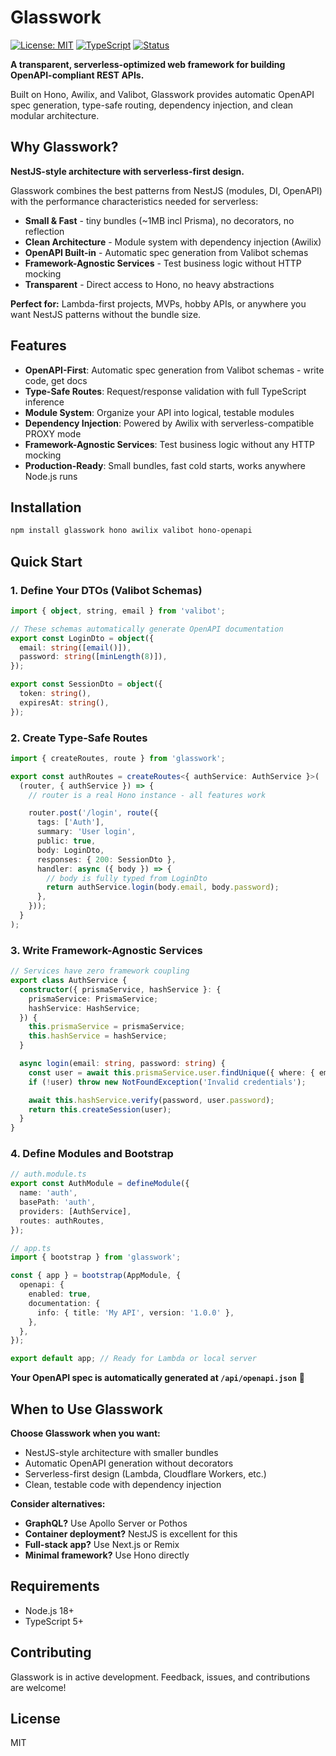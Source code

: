 # Glasswork

[![License: MIT](https://img.shields.io/badge/License-MIT-yellow.svg)](https://opensource.org/licenses/MIT)
[![TypeScript](https://img.shields.io/badge/TypeScript-5.0+-blue.svg)](https://www.typescriptlang.org/)
[![Status](https://img.shields.io/badge/Status-Beta-orange.svg)](https://github.com/yourusername/glasswork)

**A transparent, serverless-optimized web framework for building OpenAPI-compliant REST APIs.**

Built on Hono, Awilix, and Valibot, Glasswork provides automatic OpenAPI spec generation, type-safe routing, dependency injection, and clean modular architecture.

## Why Glasswork?

**NestJS-style architecture with serverless-first design.**

Glasswork combines the best patterns from NestJS (modules, DI, OpenAPI) with the performance characteristics needed for serverless:

- **Small & Fast** - tiny bundles (~1MB incl Prisma), no decorators, no reflection
- **Clean Architecture** - Module system with dependency injection (Awilix)
- **OpenAPI Built-in** - Automatic spec generation from Valibot schemas
- **Framework-Agnostic Services** - Test business logic without HTTP mocking
- **Transparent** - Direct access to Hono, no heavy abstractions

**Perfect for:** Lambda-first projects, MVPs, hobby APIs, or anywhere you want NestJS patterns without the bundle size.

## Features

- **OpenAPI-First**: Automatic spec generation from Valibot schemas - write code, get docs
- **Type-Safe Routes**: Request/response validation with full TypeScript inference
- **Module System**: Organize your API into logical, testable modules
- **Dependency Injection**: Powered by Awilix with serverless-compatible PROXY mode
- **Framework-Agnostic Services**: Test business logic without any HTTP mocking
- **Production-Ready**: Small bundles, fast cold starts, works anywhere Node.js runs

## Installation

```bash
npm install glasswork hono awilix valibot hono-openapi
```

## Quick Start

### 1. Define Your DTOs (Valibot Schemas)

```typescript
import { object, string, email } from 'valibot';

// These schemas automatically generate OpenAPI documentation
export const LoginDto = object({
  email: string([email()]),
  password: string([minLength(8)]),
});

export const SessionDto = object({
  token: string(),
  expiresAt: string(),
});
```

### 2. Create Type-Safe Routes

```typescript
import { createRoutes, route } from 'glasswork';

export const authRoutes = createRoutes<{ authService: AuthService }>(
  (router, { authService }) => {
    // router is a real Hono instance - all features work

    router.post('/login', route({
      tags: ['Auth'],
      summary: 'User login',
      public: true,
      body: LoginDto,
      responses: { 200: SessionDto },
      handler: async ({ body }) => {
        // body is fully typed from LoginDto
        return authService.login(body.email, body.password);
      },
    }));
  }
);
```

### 3. Write Framework-Agnostic Services

```typescript
// Services have zero framework coupling
export class AuthService {
  constructor({ prismaService, hashService }: {
    prismaService: PrismaService;
    hashService: HashService;
  }) {
    this.prismaService = prismaService;
    this.hashService = hashService;
  }

  async login(email: string, password: string) {
    const user = await this.prismaService.user.findUnique({ where: { email } });
    if (!user) throw new NotFoundException('Invalid credentials');

    await this.hashService.verify(password, user.password);
    return this.createSession(user);
  }
}
```

### 4. Define Modules and Bootstrap

```typescript
// auth.module.ts
export const AuthModule = defineModule({
  name: 'auth',
  basePath: 'auth',
  providers: [AuthService],
  routes: authRoutes,
});

// app.ts
import { bootstrap } from 'glasswork';

const { app } = bootstrap(AppModule, {
  openapi: {
    enabled: true,
    documentation: {
      info: { title: 'My API', version: '1.0.0' },
    },
  },
});

export default app; // Ready for Lambda or local server
```

**Your OpenAPI spec is automatically generated at `/api/openapi.json`** 🎉

## When to Use Glasswork

**Choose Glasswork when you want:**

- NestJS-style architecture with smaller bundles
- Automatic OpenAPI generation without decorators
- Serverless-first design (Lambda, Cloudflare Workers, etc.)
- Clean, testable code with dependency injection

**Consider alternatives:**

- **GraphQL?** Use Apollo Server or Pothos
- **Container deployment?** NestJS is excellent for this
- **Full-stack app?** Use Next.js or Remix
- **Minimal framework?** Use Hono directly

## Requirements

- Node.js 18+
- TypeScript 5+

## Contributing

Glasswork is in active development. Feedback, issues, and contributions are welcome!

## License

MIT
